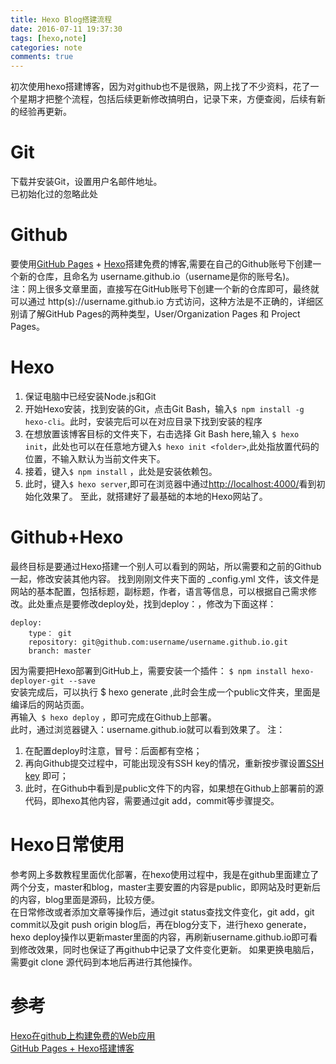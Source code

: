 ```yaml
---
title: Hexo Blog搭建流程
date: 2016-07-11 19:37:30
tags: [hexo,note]
categories: note
comments: true
---
```

初次使用hexo搭建博客，因为对github也不是很熟，网上找了不少资料，花了一个星期才把整个流程，包括后续更新修改搞明白，记录下来，方便查阅，后续有新的经验再更新。
<!-- more -->
# Git #
下载并安装Git，设置用户名邮件地址。  
已初始化过的忽略此处
# Github #
要使用[GitHub Pages](https://github.com/) + [Hexo](https://hexo.io/zh-cn/)搭建免费的博客,需要在自己的Github账号下创建一个新的仓库，且命名为 username.github.io（username是你的账号名)。  
注：网上很多文章里面，直接写在GitHub账号下创建一个新的仓库即可，最终就可以通过 http(s)://username.github.io 方式访问，这种方法是不正确的，详细区别请了解GitHub Pages的两种类型，User/Organization Pages 和 Project Pages。
# Hexo #
1. 保证电脑中已经安装Node.js和Git  
2. 开始Hexo安装，找到安装的Git，点击Git Bash，输入`$ npm install -g hexo-cli`。此时，安装完后可以在对应目录下找到安装的程序
3. 在想放置该博客目标的文件夹下，右击选择 Git Bash here,输入 `$ hexo init`，此处也可以在任意地方键入`$ hexo init <folder>`,此处<folder>指放置代码的位置，不输入默认为当前文件夹下。
4. 接着，键入`$ npm install`  ，此处是安装依赖包。
5. 此时，键入`$ hexo server`,即可在浏览器中通过[http://localhost:4000/](http://localhost:4000/)看到初始化效果了。
至此，就搭建好了最基础的本地的Hexo网站了。
<!---readmore----->
# Github+Hexo #
最终目标是要通过Hexo搭建一个别人可以看到的网站，所以需要和之前的Github一起，修改安装其他内容。
找到刚刚文件夹下面的 _config.yml 文件，该文件是网站的基本配置，包括标题，副标题，作者，语言等信息，可以根据自己需求修改。此处重点是要修改deploy处，找到deploy：，修改为下面这样：

	deploy:
		type： git 
		repository: git@github.com:username/username.github.io.git  
	    branch: master

因为需要把Hexo部署到GitHub上，需要安装一个插件：
  ` $ npm install hexo-deployer-git --save `  
安装完成后，可以执行 $ hexo generate ,此时会生成一个public文件夹，里面是编译后的网站页面。  
再输入` $ hexo deploy` ，即可完成在Github上部署。  
此时，通过浏览器键入：username.github.io就可以看到效果了。
注：
1. 在配置deploy时注意，冒号：后面都有空格；
2. 再向Github提交过程中，可能出现没有SSH key的情况，重新按步骤设置[SSH key](https://help.github.com/articles/generating-an-ssh-key/) 即可；
3. 此时，在Github中看到是public文件下的内容，如果想在Github上部署前的源代码，即hexo其他内容，需要通过git add，commit等步骤提交。
# Hexo日常使用 #
参考网上多数教程里面优化部署，在hexo使用过程中，我是在github里面建立了两个分支，master和blog，master主要安置的内容是public，即网站及时更新后的内容，blog里面是源码，比较方便。  
在日常修改或者添加文章等操作后，通过git status查找文件变化，git add，git commit以及git push origin blog后，再在blog分支下，进行hexo generate，hexo deploy操作以更新master里面的内容，再刷新username.github.io即可看到修改效果，同时也保证了再github中记录了文件变化更新。
如果更换电脑后，需要git clone 源代码到本地后再进行其他操作。  
# 参考 #
[Hexo在github上构建免费的Web应用](http://blog.fens.me/hexo-blog-github/)  
[GitHub Pages + Hexo搭建博客](http://crazymilk.github.io/2015/12/28/GitHub-Pages-Hexo%E6%90%AD%E5%BB%BA%E5%8D%9A%E5%AE%A2/#more)

